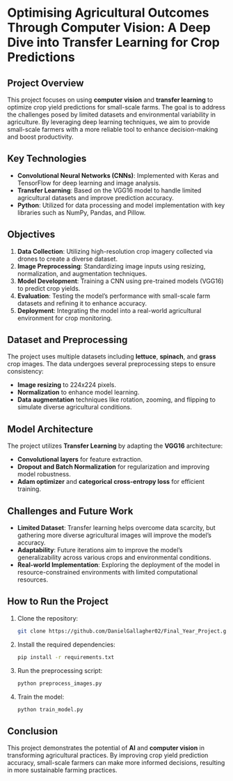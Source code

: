 # Optimising Agricultural Outcomes Through Computer Vision: A Deep Dive into Transfer Learning for Crop Predictions

## Project Overview
This project focuses on using **computer vision** and **transfer learning** to optimize crop yield predictions for small-scale farms. The goal is to address the challenges posed by limited datasets and environmental variability in agriculture. By leveraging deep learning techniques, we aim to provide small-scale farmers with a more reliable tool to enhance decision-making and boost productivity.

## Key Technologies
- **Convolutional Neural Networks (CNNs)**: Implemented with Keras and TensorFlow for deep learning and image analysis.
- **Transfer Learning**: Based on the VGG16 model to handle limited agricultural datasets and improve prediction accuracy.
- **Python**: Utilized for data processing and model implementation with key libraries such as NumPy, Pandas, and Pillow.

## Objectives
1. **Data Collection**: Utilizing high-resolution crop imagery collected via drones to create a diverse dataset.
2. **Image Preprocessing**: Standardizing image inputs using resizing, normalization, and augmentation techniques.
3. **Model Development**: Training a CNN using pre-trained models (VGG16) to predict crop yields.
4. **Evaluation**: Testing the model’s performance with small-scale farm datasets and refining it to enhance accuracy.
5. **Deployment**: Integrating the model into a real-world agricultural environment for crop monitoring.

## Dataset and Preprocessing
The project uses multiple datasets including **lettuce**, **spinach**, and **grass** crop images. The data undergoes several preprocessing steps to ensure consistency:
- **Image resizing** to 224x224 pixels.
- **Normalization** to enhance model learning.
- **Data augmentation** techniques like rotation, zooming, and flipping to simulate diverse agricultural conditions.

## Model Architecture
The project utilizes **Transfer Learning** by adapting the **VGG16** architecture:
- **Convolutional layers** for feature extraction.
- **Dropout and Batch Normalization** for regularization and improving model robustness.
- **Adam optimizer** and **categorical cross-entropy loss** for efficient training.

## Challenges and Future Work
- **Limited Dataset**: Transfer learning helps overcome data scarcity, but gathering more diverse agricultural images will improve the model’s accuracy.
- **Adaptability**: Future iterations aim to improve the model’s generalizability across various crops and environmental conditions.
- **Real-world Implementation**: Exploring the deployment of the model in resource-constrained environments with limited computational resources.


## How to Run the Project
1. Clone the repository:
    ```bash
    git clone https://github.com/DanielGallagher02/Final_Year_Project.git
    ```
2. Install the required dependencies:
    ```bash
    pip install -r requirements.txt
    ```
3. Run the preprocessing script:
    ```bash
    python preprocess_images.py
    ```
4. Train the model:
    ```bash
    python train_model.py
    ```

## Conclusion
This project demonstrates the potential of **AI** and **computer vision** in transforming agricultural practices. By improving crop yield prediction accuracy, small-scale farmers can make more informed decisions, resulting in more sustainable farming practices.
